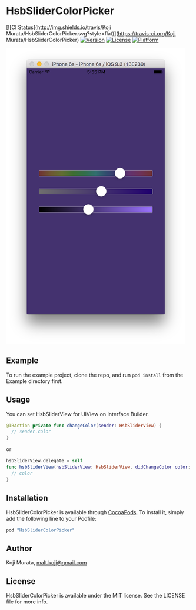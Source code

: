 # HsbSliderColorPicker

[![CI Status](http://img.shields.io/travis/Koji Murata/HsbSliderColorPicker.svg?style=flat)](https://travis-ci.org/Koji Murata/HsbSliderColorPicker)
[![Version](https://img.shields.io/cocoapods/v/HsbSliderColorPicker.svg?style=flat)](http://cocoapods.org/pods/HsbSliderColorPicker)
[![License](https://img.shields.io/cocoapods/l/HsbSliderColorPicker.svg?style=flat)](http://cocoapods.org/pods/HsbSliderColorPicker)
[![Platform](https://img.shields.io/cocoapods/p/HsbSliderColorPicker.svg?style=flat)](http://cocoapods.org/pods/HsbSliderColorPicker)

![Screenshot](https://raw.githubusercontent.com/malt03/HsbSliderColorPicker/master/Screenshot.png)

## Example

To run the example project, clone the repo, and run `pod install` from the Example directory first.

## Usage
You can set HsbSliderView for UIView on Interface Builder.

```swift
@IBAction private func changeColor(sender: HsbSliderView) {
  // sender.color
}
```

or

```swift
hsbSliderView.delegate = self
func hsbSliderView(hsbSliderView: HsbSliderView, didChangeColor color: UIColor) {
  // color
}
```

## Installation

HsbSliderColorPicker is available through [CocoaPods](http://cocoapods.org). To install
it, simply add the following line to your Podfile:

```ruby
pod "HsbSliderColorPicker"
```

## Author

Koji Murata, malt.koji@gmail.com

## License

HsbSliderColorPicker is available under the MIT license. See the LICENSE file for more info.
